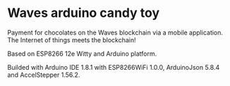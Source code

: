 # Waves arduino candy toy

Payment for chocolates on the Waves blockchain via a mobile application. The Internet of things meets the blockchain!

Based on ESP8266 12e Witty and Arduino platform.

Builded with Arduino IDE 1.8.1 with ESP8266WiFi 1.0.0, ArduinoJson 5.8.4 and AccelStepper 1.56.2.
